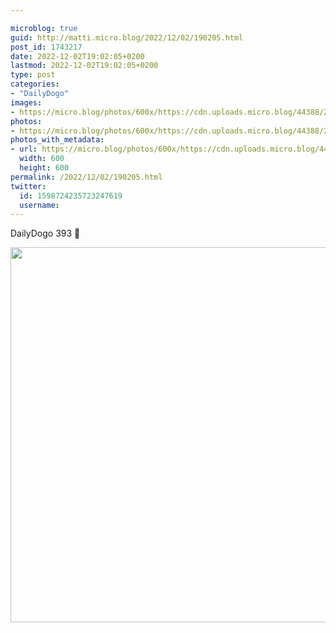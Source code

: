 ```yaml
---

microblog: true
guid: http://matti.micro.blog/2022/12/02/190205.html
post_id: 1743217
date: 2022-12-02T19:02:05+0200
lastmod: 2022-12-02T19:02:05+0200
type: post
categories:
- "DailyDogo"
images:
- https://micro.blog/photos/600x/https://cdn.uploads.micro.blog/44388/2022/2469c11c54.jpg
photos:
- https://micro.blog/photos/600x/https://cdn.uploads.micro.blog/44388/2022/2469c11c54.jpg
photos_with_metadata:
- url: https://micro.blog/photos/600x/https://cdn.uploads.micro.blog/44388/2022/2469c11c54.jpg
  width: 600
  height: 600
permalink: /2022/12/02/190205.html
twitter:
  id: 1598724235723247619
  username:
---
```

DailyDogo 393 🐶

<img src="https://micro.blog/photos/600x/https://blog.martin-haehnel.de/uploads/2022/2469c11c54.jpg" width="600" height="600" alt="" />
